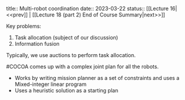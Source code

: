 title:: Multi-robot coordination
date:: 2023-03-22
status:: 
[[Lecture 16|<<prev]] | [[Lecture 18 (part 2) End of Course Summary|next>>]]

Key problems: 
1. Task allocation (subject of our discussion)
2. Information fusion

Typically, we use auctions to perform task allocation. 

#COCOA  comes up with a complex joint plan for all the robots.
- Works by writing mission planner as a set of constraints and uses a Mixed-integer linear program
- Uses a heuristic solution as a starting plan




